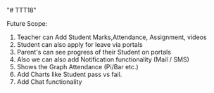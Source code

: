 "# TTT18" 


Future Scope:

1. Teacher can Add Student Marks,Attendance, Assignment, videos
2. Student can also apply for leave via portals
3. Parent's can see progress of their Student on portals
4. Also we can also add Notification functionality (Mail / SMS)
5. Shows the Graph Attendance (Pi/Bar etc.)
6. Add Charts like Student pass vs fail.
7. Add Chat functionality 

